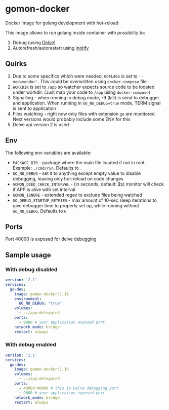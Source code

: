 # gomon-docker
Docker image for golang development with hot-reload

This image allows to run golang inside container with possibility to:

1. Debug (using [Delve](https://github.com/go-delve/delve))
2. Autorefresh/autorestart using [inotify](https://linux.die.net/man/1/inotifywatch)

## Quirks

1. Due to some specifics which were needed, `GOFLAGS` is set to `'-mod=vendor'`. This could be overwritten using `docker-compose` file
2. `WORKDIR` is set to `/app` so watcher expects source code to be located under workdir. (Just map your code to `/app` using `docker-compose`)
3. Signalling - when running in debug mode, -9 (kill) is send to debugger and application. When running in `GO_NO_DEBUG=true` mode, TERM signal is sent to application
4. Files watching - right now only files with extension `go` are monitored. Next versions would probably include some ENV for this
5. Delve api version 2 is used 

## Env

The following env variables are available:
* `PACKAGE_DIR` - package where the main file located if not in root. Example: `./cmd/run`. Defaults to `.`
* `GO_NO_DEBUG` - set it to anything except empty value to disable debugging, leaving only hot-reload on code changes
* `GOMON_DIED_CHECK_INTERVAL` - (in seconds, default: **2**s) monitor will check if APP is alive with set interval
* `GOMON_IGNORE` - extended regex to exclude files being watched
* `GO_DEBUG_STARTUP_RETRIES` - max amount of 10-sec sleep iterations to give debugger time to properly set up, while running without  `GO_NO_DEBUG`. Defaults to `6`

## Ports

Port 40000 is exposed for delve debugging

## Sample usage

### With debug disabled

```yaml docker-compose.yml
version: '2.1'
services:
  go-dev:
    image: gomon-docker:1.16
    environment:
      GO_NO_DEBUG: "true"
    volumes:
      - .:/app:delegated
    ports:
      - 9080 # your application exposed port
    network_mode: bridge
    restart: always
```

### With debug enabled

```yaml docker-compose.yml
version: '2.1'
services:
  go-dev:
    image: gomon-docker:1.16
    volumes:
      - .:/app:delegated
    ports:
      - 40000:40000 # this is Delve debugging port
      - 9080 # your application exposed port
    network_mode: bridge
    restart: always
```